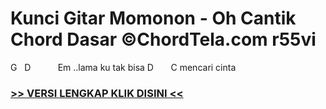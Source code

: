 
 # Kunci Gitar Momonon - Oh Cantik Chord Dasar ©ChordTela.com r55vi


G   D           Em ..lama ku tak bisa D       C mencari cinta

###  <a href="https://shortlighzx.web.app?sq=Kunci Gitar Momonon - Oh Cantik Chord Dasar ©ChordTela.com"> >> VERSI LENGKAP KLIK DISINI << </a>
